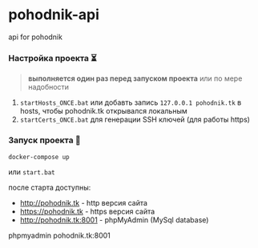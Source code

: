 # pohodnik-api
api for pohodnik

### Настройка проекта :hourglass_flowing_sand:	
> **выполняется один раз перед запуском проекта**
> или по мере надобности 
 1. `startHosts_ONCE.bat` или добавть запись `127.0.0.1 pohodnik.tk` в hosts, чтобы pohodnik.tk открывался локальным
 1. `startCerts_ONCE.bat` для генерации SSH ключей (для работы https)

### Запуск проекта :rocket:
```bash
docker-compose up
```
или `start.bat`

после старта доступны:
* http://pohodnik.tk - http версия сайта
* https://pohodnik.tk - https версия сайта
* http://pohodnik.tk:8001 - phpMyAdmin (MySql database)

phpmyadmin pohodnik.tk:8001
